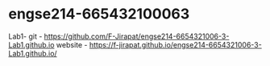 # engse214-665432100063

Lab1-
git - https://github.com/F-Jirapat/engse214-6654321006-3-Lab1.github.io
website - https://f-jirapat.github.io/engse214-6654321006-3-Lab1.github.io/